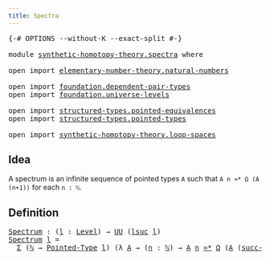 ```yaml
---
title: Spectra
---
```


<pre class="Agda"><a id="33" class="Symbol">{-#</a> <a id="37" class="Keyword">OPTIONS</a> <a id="45" class="Pragma">--without-K</a> <a id="57" class="Pragma">--exact-split</a> <a id="71" class="Symbol">#-}</a>

<a id="76" class="Keyword">module</a> <a id="83" href="synthetic-homotopy-theory.spectra.html" class="Module">synthetic-homotopy-theory.spectra</a> <a id="117" class="Keyword">where</a>

<a id="124" class="Keyword">open</a> <a id="129" class="Keyword">import</a> <a id="136" href="elementary-number-theory.natural-numbers.html" class="Module">elementary-number-theory.natural-numbers</a>

<a id="178" class="Keyword">open</a> <a id="183" class="Keyword">import</a> <a id="190" href="foundation.dependent-pair-types.html" class="Module">foundation.dependent-pair-types</a>
<a id="222" class="Keyword">open</a> <a id="227" class="Keyword">import</a> <a id="234" href="foundation.universe-levels.html" class="Module">foundation.universe-levels</a>

<a id="262" class="Keyword">open</a> <a id="267" class="Keyword">import</a> <a id="274" href="structured-types.pointed-equivalences.html" class="Module">structured-types.pointed-equivalences</a>
<a id="312" class="Keyword">open</a> <a id="317" class="Keyword">import</a> <a id="324" href="structured-types.pointed-types.html" class="Module">structured-types.pointed-types</a>

<a id="356" class="Keyword">open</a> <a id="361" class="Keyword">import</a> <a id="368" href="synthetic-homotopy-theory.loop-spaces.html" class="Module">synthetic-homotopy-theory.loop-spaces</a>
</pre>
## Idea

A spectrum is an infinite sequence of pointed types `A` such that `A n ≃* Ω (A (n+1))` for each `n : ℕ`.

## Definition

<pre class="Agda"><a id="Spectrum"></a><a id="549" href="synthetic-homotopy-theory.spectra.html#549" class="Function">Spectrum</a> <a id="558" class="Symbol">:</a> <a id="560" class="Symbol">(</a><a id="561" href="synthetic-homotopy-theory.spectra.html#561" class="Bound">l</a> <a id="563" class="Symbol">:</a> <a id="565" href="Agda.Primitive.html#597" class="Postulate">Level</a><a id="570" class="Symbol">)</a> <a id="572" class="Symbol">→</a> <a id="574" href="foundation-core.universe-levels.html#235" class="Primitive">UU</a> <a id="577" class="Symbol">(</a><a id="578" href="Agda.Primitive.html#780" class="Primitive">lsuc</a> <a id="583" href="synthetic-homotopy-theory.spectra.html#561" class="Bound">l</a><a id="584" class="Symbol">)</a>
<a id="586" href="synthetic-homotopy-theory.spectra.html#549" class="Function">Spectrum</a> <a id="595" href="synthetic-homotopy-theory.spectra.html#595" class="Bound">l</a> <a id="597" class="Symbol">=</a>
  <a id="601" href="foundation-core.dependent-pair-types.html#515" class="Record">Σ</a> <a id="603" class="Symbol">(</a><a id="604" href="elementary-number-theory.natural-numbers.html#1530" class="Datatype">ℕ</a> <a id="606" class="Symbol">→</a> <a id="608" href="structured-types.pointed-types.html#383" class="Function">Pointed-Type</a> <a id="621" href="synthetic-homotopy-theory.spectra.html#595" class="Bound">l</a><a id="622" class="Symbol">)</a> <a id="624" class="Symbol">(λ</a> <a id="627" href="synthetic-homotopy-theory.spectra.html#627" class="Bound">A</a> <a id="629" class="Symbol">→</a> <a id="631" class="Symbol">(</a><a id="632" href="synthetic-homotopy-theory.spectra.html#632" class="Bound">n</a> <a id="634" class="Symbol">:</a> <a id="636" href="elementary-number-theory.natural-numbers.html#1530" class="Datatype">ℕ</a><a id="637" class="Symbol">)</a> <a id="639" class="Symbol">→</a> <a id="641" href="synthetic-homotopy-theory.spectra.html#627" class="Bound">A</a> <a id="643" href="synthetic-homotopy-theory.spectra.html#632" class="Bound">n</a> <a id="645" href="structured-types.pointed-equivalences.html#7538" class="Function Operator">≃*</a> <a id="648" href="synthetic-homotopy-theory.loop-spaces.html#1221" class="Function">Ω</a> <a id="650" class="Symbol">(</a><a id="651" href="synthetic-homotopy-theory.spectra.html#627" class="Bound">A</a> <a id="653" class="Symbol">(</a><a id="654" href="elementary-number-theory.natural-numbers.html#1564" class="InductiveConstructor">succ-ℕ</a> <a id="661" href="synthetic-homotopy-theory.spectra.html#632" class="Bound">n</a><a id="662" class="Symbol">)))</a>
</pre>